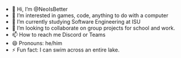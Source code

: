 - 👋 Hi, I’m @NeoIsBetter
- 👀 I’m interested in games, code, anything to do with a computer
- 🌱 I’m currently studying Software Engineering at ISU
- 💞️ I’m looking to collaborate on group projects for school and work.
- 📫 How to reach me Discord or Teams
- 😄 Pronouns: he/him
- ⚡ Fun fact: I can swim across an entire lake.

<!---
NeoIsBetter/NeoIsBetter is a ✨ special ✨ repository because its `README.md` (this file) appears on your GitHub profile.
You can click the Preview link to take a look at your changes.
--->
